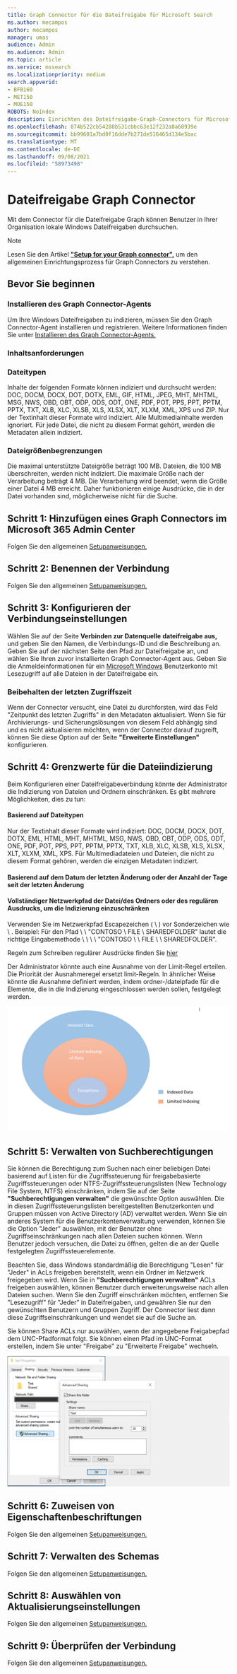 ```yaml
---
title: Graph Connector für die Dateifreigabe für Microsoft Search
ms.author: mecampos
author: mecampos
manager: umas
audience: Admin
ms.audience: Admin
ms.topic: article
ms.service: mssearch
ms.localizationpriority: medium
search.appverid:
- BFB160
- MET150
- MOE150
ROBOTS: NoIndex
description: Einrichten des Dateifreigabe-Graph-Connectors für Microsoft Search
ms.openlocfilehash: 874b522cb54288b531cbbc63e12f232a8a68939e
ms.sourcegitcommit: bb99601a7bd0f16dde7b271de516465d134e5bac
ms.translationtype: MT
ms.contentlocale: de-DE
ms.lasthandoff: 09/08/2021
ms.locfileid: "58973498"
---
```

<!---Previous ms.author: rusamai --->

# <a name="file-share-graph-connector"></a>Dateifreigabe Graph Connector

Mit dem Connector für die Dateifreigabe Graph können Benutzer in Ihrer Organisation lokale Windows Dateifreigaben durchsuchen.

> [!NOTE]
> Lesen Sie den Artikel [**"Setup for your Graph connector",**](configure-connector.md) um den allgemeinen Einrichtungsprozess für Graph Connectors zu verstehen.

## <a name="before-you-get-started"></a>Bevor Sie beginnen

### <a name="install-the-graph-connector-agent"></a>Installieren des Graph Connector-Agents

Um Ihre Windows Dateifreigaben zu indizieren, müssen Sie den Graph Connector-Agent installieren und registrieren. Weitere Informationen finden Sie unter [Installieren des Graph Connector-Agents.](graph-connector-agent.md)  

### <a name="content-requirements"></a>Inhaltsanforderungen

### <a name="file-types"></a>Dateitypen

Inhalte der folgenden Formate können indiziert und durchsucht werden: DOC, DOCM, DOCX, DOT, DOTX, EML, GIF, HTML, JPEG, MHT, MHTML, MSG, NWS, OBD, OBT, ODP, ODS, ODT, ONE, PDF, POT, PPS, PPT, PPTM, PPTX, TXT, XLB, XLC, XLSB, XLS, XLSX, XLT, XLXM, XML, XPS und ZIP. Nur der Textinhalt dieser Formate wird indiziert. Alle Multimediainhalte werden ignoriert. Für jede Datei, die nicht zu diesem Format gehört, werden die Metadaten allein indiziert.

### <a name="file-size-limits"></a>Dateigrößenbegrenzungen

Die maximal unterstützte Dateigröße beträgt 100 MB. Dateien, die 100 MB überschreiten, werden nicht indiziert. Die maximale Größe nach der Verarbeitung beträgt 4 MB. Die Verarbeitung wird beendet, wenn die Größe einer Datei 4 MB erreicht. Daher funktionieren einige Ausdrücke, die in der Datei vorhanden sind, möglicherweise nicht für die Suche.

## <a name="step-1-add-a-graph-connector-in-the-microsoft-365-admin-center"></a>Schritt 1: Hinzufügen eines Graph Connectors im Microsoft 365 Admin Center

Folgen Sie den allgemeinen [Setupanweisungen.](./configure-connector.md)
<!---If the above phrase does not apply, delete it and insert specific details for your data source that are different from general setup instructions.-->

## <a name="step-2-name-the-connection"></a>Schritt 2: Benennen der Verbindung

Folgen Sie den allgemeinen [Setupanweisungen.](./configure-connector.md)
<!---If the above phrase does not apply, delete it and insert specific details for your data source that are different from general setup instructions.-->

## <a name="step-3-configure-the-connection-settings"></a>Schritt 3: Konfigurieren der Verbindungseinstellungen

Wählen Sie auf der Seite **Verbinden zur Datenquelle** **dateifreigabe aus,** und geben Sie den Namen, die Verbindungs-ID und die Beschreibung an. Geben Sie auf der nächsten Seite den Pfad zur Dateifreigabe an, und wählen Sie Ihren zuvor installierten Graph Connector-Agent aus. Geben Sie die Anmeldeinformationen für ein [Microsoft Windows](https://microsoft.com/windows) Benutzerkonto mit Lesezugriff auf alle Dateien in der Dateifreigabe ein.

### <a name="preserve-last-access-time"></a>Beibehalten der letzten Zugriffszeit

Wenn der Connector versucht, eine Datei zu durchforsten, wird das Feld "Zeitpunkt des letzten Zugriffs" in den Metadaten aktualisiert. Wenn Sie für Archivierungs- und Sicherungslösungen von diesem Feld abhängig sind und es nicht aktualisieren möchten, wenn der Connector darauf zugreift, können Sie diese Option auf der Seite **"Erweiterte Einstellungen"** konfigurieren.

## <a name="step-4-limits-for-file-indexing"></a>Schritt 4: Grenzwerte für die Dateiindizierung

Beim Konfigurieren einer Dateifreigabeverbindung könnte der Administrator die Indizierung von Dateien und Ordnern einschränken. Es gibt mehrere Möglichkeiten, dies zu tun:

#### <a name="based-on-file-types"></a>Basierend auf Dateitypen

Nur der Textinhalt dieser Formate wird indiziert: DOC, DOCM, DOCX, DOT, DOTX, EML, HTML, MHT, MHTML, MSG, NWS, OBD, OBT, ODP, ODS, ODT, ONE, PDF, POT, PPS, PPT, PPTM, PPTX, TXT, XLB, XLC, XLSB, XLS, XLSX, XLT, XLXM, XML, XPS. Für Multimediadateien und Dateien, die nicht zu diesem Format gehören, werden die einzigen Metadaten indiziert.

#### <a name="based-on-last-modified-date-or-number-of-days-since-last-modification"></a>Basierend auf dem Datum der letzten Änderung oder der Anzahl der Tage seit der letzten Änderung

#### <a name="full-network-path-of-filefolder-or-regular-expression-to-limit-indexing"></a>Vollständiger Netzwerkpfad der Datei/des Ordners oder des regulären Ausdrucks, um die Indizierung einzuschränken 

Verwenden Sie im Netzwerkpfad Escapezeichen ( \\ ) vor Sonderzeichen wie \\ . Beispiel: Für den Pfad \\ \\ "CONTOSO \\ FILE \\ SHAREDFOLDER" lautet die richtige Eingabemethode \\ \\ \\ \\ "CONTOSO \\ \\ FILE \\ \\ SHAREDFOLDER".

Regeln zum Schreiben regulärer Ausdrücke finden Sie [hier](https://docs.microsoft.com/dotnet/standard/base-types/regular-expression-language-quick-reference)

Der Administrator könnte auch eine Ausnahme von der Limit-Regel erteilen. Die Priorität der Ausnahmeregel ersetzt limit-Regeln. In ähnlicher Weise könnte die Ausnahme definiert werden, indem ordner-/dateipfade für die Elemente, die in die Indizierung eingeschlossen werden sollen, festgelegt werden.

![Grenzwerte und Ausnahmen.](media/file-connector/ExclusionRule.png)

## <a name="step-5-manage-search-permissions"></a>Schritt 5: Verwalten von Suchberechtigungen

Sie können die Berechtigung zum Suchen nach einer beliebigen Datei basierend auf Listen für die Zugriffssteuerung für freigabebasierte Zugriffssteuerungen oder NTFS-Zugriffssteuerungslisten (New Technology File System, NTFS) einschränken, indem Sie auf der Seite **"Suchberechtigungen verwalten"** die gewünschte Option auswählen. Die in diesen Zugriffssteuerungslisten bereitgestellten Benutzerkonten und Gruppen müssen von Active Directory (AD) verwaltet werden. Wenn Sie ein anderes System für die Benutzerkontenverwaltung verwenden, können Sie die Option "Jeder" auswählen, mit der Benutzer ohne Zugriffseinschränkungen nach allen Dateien suchen können. Wenn Benutzer jedoch versuchen, die Datei zu öffnen, gelten die an der Quelle festgelegten Zugriffssteuerelemente.

Beachten Sie, dass Windows standardmäßig die Berechtigung "Lesen" für "Jeder" in AcLs freigeben bereitstellt, wenn ein Ordner im Netzwerk freigegeben wird. Wenn Sie in **"Suchberechtigungen verwalten"** ACLs freigeben auswählen, können Benutzer durch erweiterungsweise nach allen Dateien suchen. Wenn Sie den Zugriff einschränken möchten, entfernen Sie "Lesezugriff" für "Jeder" in Dateifreigaben, und gewähren Sie nur den gewünschten Benutzern und Gruppen Zugriff. Der Connector liest dann diese Zugriffseinschränkungen und wendet sie auf die Suche an.

Sie können Share ACLs nur auswählen, wenn der angegebene Freigabepfad dem UNC-Pfadformat folgt. Sie können einen Pfad im UNC-Format erstellen, indem Sie unter "Freigabe" zu "Erweiterte Freigabe" wechseln.

![Advanced_sharing.](media/file-connector/file-advanced-sharing.png)

## <a name="step-6-assign-property-labels"></a>Schritt 6: Zuweisen von Eigenschaftenbeschriftungen

Folgen Sie den allgemeinen [Setupanweisungen.](./configure-connector.md)
<!---If the above phrase does not apply, delete it and insert specific details for your data source that are different from general setup instructions.-->

## <a name="step-7-manage-schema"></a>Schritt 7: Verwalten des Schemas

Folgen Sie den allgemeinen [Setupanweisungen.](./configure-connector.md)
<!---If the above phrase does not apply, delete it and insert specific details for your data source that are different from general setup instructions.-->

## <a name="step-8-choose-refresh-settings"></a>Schritt 8: Auswählen von Aktualisierungseinstellungen

Folgen Sie den allgemeinen [Setupanweisungen.](./configure-connector.md)
<!---If the above phrase does not apply, delete it and insert specific details for your data source that are different from general setup instructions.-->

## <a name="step-9-review-connection"></a>Schritt 9: Überprüfen der Verbindung

Folgen Sie den allgemeinen [Setupanweisungen.](./configure-connector.md)
<!---If the above phrase does not apply, delete it and insert specific details for your data source that are different from general setup 
instructions.-->

<!---## Troubleshooting-->
<!---Insert troubleshooting recommendations for this data source-->

<!---## Limitations-->
<!---Insert limitations for this data source-->
